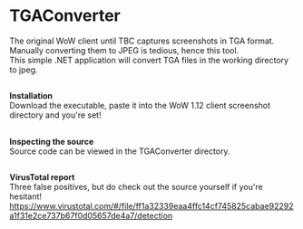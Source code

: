 # TGAConverter
The original WoW client until TBC captures screenshots in TGA format. Manually converting them to JPEG is tedious, hence this tool.  
This simple .NET application will convert TGA files in the working directory to jpeg.  
##
**Installation**  
Download the executable, paste it into the WoW 1.12 client screenshot directory and you're set!  
##
**Inspecting the source**  
Source code can be viewed in the TGAConverter directory.
##
**VirusTotal report**  
Three false positives, but do check out the source yourself if you're hesitant!
https://www.virustotal.com/#/file/ff1a32339eaa4ffc14cf745825cabae92292a1f31e2ce737b67f0d05657de4a7/detection
